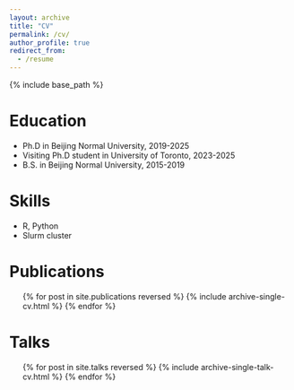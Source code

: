 ```yaml
---
layout: archive
title: "CV"
permalink: /cv/
author_profile: true
redirect_from:
  - /resume
---
```


{% include base_path %}

Education
======
* Ph.D in Beijing Normal University, 2019-2025
* Visiting Ph.D student in University of Toronto, 2023-2025
* B.S. in Beijing Normal University, 2015-2019
  
Skills
======
* R, Python
* Slurm cluster

Publications
======
  <ul>{% for post in site.publications reversed %}
    {% include archive-single-cv.html %}
  {% endfor %}</ul>
  
Talks
======
  <ul>{% for post in site.talks reversed %}
    {% include archive-single-talk-cv.html  %}
  {% endfor %}</ul>
  
